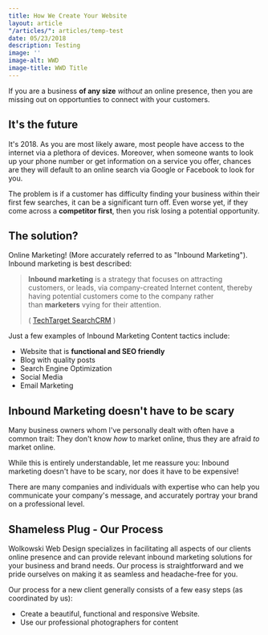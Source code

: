 ```yaml
---
title: How We Create Your Website
layout: article
"/articles/": articles/temp-test
date: 05/23/2018
description: Testing
image: ''
image-alt: WWD
image-title: WWD Title
---
```

If you are a business **of any size** _without_ an online presence, then you are missing out on opportunties to connect with your customers. 

## It's the future

It's 2018. As you are most likely aware, most people have access to the internet via a plethora of devices. Moreover, when someone wants to look up your phone number or get information on a service you offer, chances are they will default to an online search via Google or Facebook to look for you. 

The problem is if a customer has difficulty finding your business within their first few searches, it can be a significant turn off. Even worse yet, if they come across a **competitor first**, then you risk losing a potential opportunity.

## The solution?

Online Marketing! (More accurately referred to as "Inbound Marketing"). Inbound marketing is best described:

> **Inbound marketing** is a strategy that focuses on attracting customers, or leads, via company-created Internet content, thereby having potential customers come to the company rather than **marketers** vying for their attention.  
>
> \( [TechTarget SearchCRM](https://searchcrm.techtarget.com/definition/inbound-marketing "Inbound Marketing Description") ) 

Just a few examples of Inbound Marketing Content tactics include: 

* Website that is **functional and SEO friendly**
* Blog with quality posts
* Search Engine Optimization
* Social Media
* Email Marketing

## Inbound Marketing doesn't have to be scary

Many business owners whom I've personally dealt with often have a common trait: They don't know _how_ to market online, thus they are afraid _to_ market online.

While this is entirely understandable, let me reassure you: Inbound marketing doesn't have to be scary, nor does it have to be expensive!  

There are many companies and individuals with expertise who can help you communicate your company's message, and accurately portray your brand on a professional level. 

## Shameless Plug - Our Process

Wolkowski Web Design specializes in facilitating all aspects of our clients online presence and can provide relevant inbound marketing solutions for your business and brand needs. Our process is straightforward and we pride ourselves on making it as seamless and headache-free for you.

Our process for a new client generally consists of a few easy steps (as coordinated by us):

* Create a beautiful, functional and responsive Website.
* Use our professional photographers for content